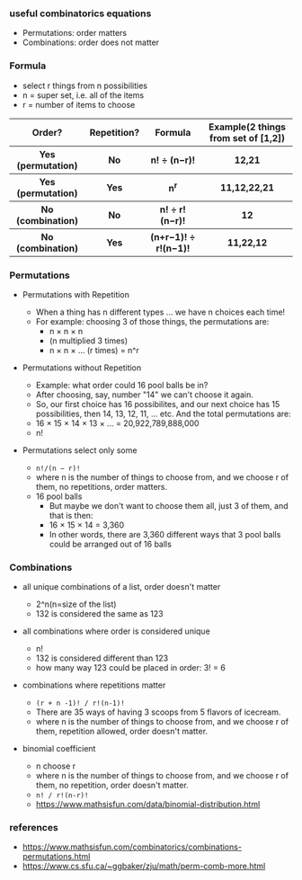 ### useful combinatorics equations

* Permutations: order matters
* Combinations: order does not matter



### Formula
* select r things from n possibilities
* n = super set, i.e. all of the items
* r = number of items to choose

<table>
<tr>
<th>Order?</th>
<th>Repetition?</th>
<th>Formula</th>
<th>Example(2 things from set of [1,2])</th>
</tr>
<tr>
<th>Yes (permutation)</th>
<th>No</th>
<th>n! &#247 (n−r)!</th>
<th>12,21</th>
</tr>
<tr>
<th>Yes (permutation)</th>
<th>Yes	</th>
<th>n<sup>r</sup></th>
<th>11,12,22,21</th>
</tr>
<tr>
<th>No (combination)</th>
<th>No</th>
<th>n! &#247 r!(n−r)!</th>
<th>12</th>
</tr>
<tr>
<th>No (combination)</th>
<th>Yes	</th>
<th>(n+r−1)! &#247 r!(n−1)!</th>
<th>11,22,12</th>
</tr>
</table>


### Permutations
*  Permutations with Repetition
    * When a thing has n different types ... we have n choices each time!
    * For example: choosing 3 of those things, the permutations are:
        * n × n × n
        * (n multiplied 3 times)
        * n × n × ... (r times) = n^r
    
* Permutations without Repetition
    * Example: what order could 16 pool balls be in?
    * After choosing, say, number "14" we can't choose it again.
    * So, our first choice has 16 possibilites, and our next choice has 15 possibilities, then 14, 13, 12, 11, ... etc. And the total permutations are:
    * 16 × 15 × 14 × 13 × ... = 20,922,789,888,000
    * n!
    
* Permutations select only some
    * `n!/(n − r)!`
    * where n is the number of things to choose from, and we choose r of them, no repetitions, order matters.
    * 16 pool balls
        * But maybe we don't want to choose them all, just 3 of them, and that is then:
        * 16 × 15 × 14 = 3,360
        * In other words, there are 3,360 different ways that 3 pool balls could be arranged out of 16 balls
    
### Combinations
* all unique combinations of a list, order doesn't matter
    * 2^n(n=size of the list)
    * 132 is considered the same as 123
  
* all combinations where order is considered unique
  * n!
  * 132 is considered different than 123
  * how many way 123 could be placed in order: 3! = 6
  
* combinations where repetitions matter
    * `(r + n -1)! / r!(n-1)!`
    * There are 35 ways of having 3 scoops from 5 flavors of icecream.
    * where n is the number of things to choose from, and we choose r of them, repetition allowed, order doesn't matter.
    
* binomial coefficient
    * n choose r
    * where n is the number of things to choose from, and we choose r of them, no repetition, order doesn't matter.
    * `n! / r!(n-r)!`
    * https://www.mathsisfun.com/data/binomial-distribution.html
    
### references
* https://www.mathsisfun.com/combinatorics/combinations-permutations.html
* https://www.cs.sfu.ca/~ggbaker/zju/math/perm-comb-more.html